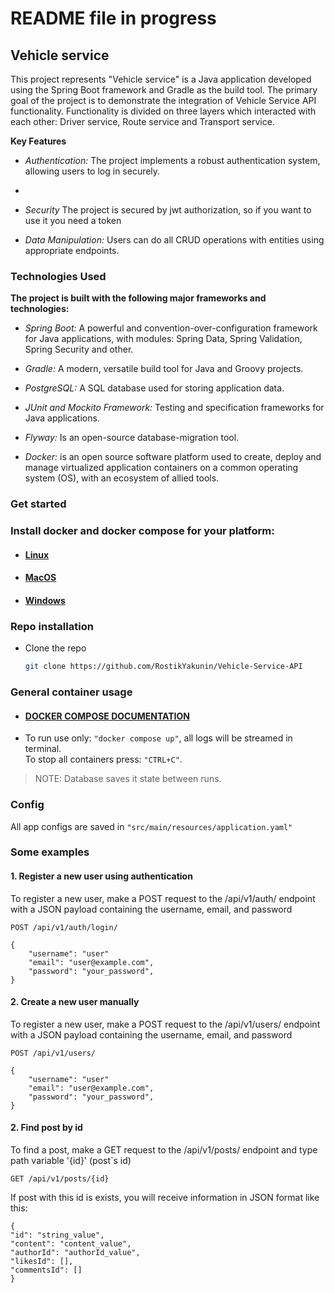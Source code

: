 # README file in progress

## Vehicle service
This project represents "Vehicle service" is a Java application developed using the Spring Boot framework and
Gradle as the build tool. The primary goal of the project is to demonstrate the integration of Vehicle Service API 
functionality. Functionality is divided on three layers which interacted with each other: Driver service, Route service 
and Transport service. 

**Key Features**
- *Authentication:* The project implements a robust authentication system, allowing users to log in securely.
- 
- *Security* The project is secured by jwt authorization, so if you want to use it you need a token

- *Data Manipulation:* Users can do all CRUD operations with entities using appropriate endpoints.

### Technologies Used

**The project is built with the following major frameworks and technologies:**

- *Spring Boot:* A powerful and convention-over-configuration framework for Java applications, with modules: Spring Data, 
   Spring Validation, Spring Security and other.

- *Gradle:* A modern, versatile build tool for Java and Groovy projects.

- *PostgreSQL:* A SQL database used for storing application data.

- *JUnit and Mockito Framework:* Testing and specification frameworks for Java applications.

- *Flyway:* Is an open-source database-migration tool.

- *Docker:* is an open source software platform used to create, deploy and manage virtualized application containers on 
   a common operating system (OS), with an ecosystem of allied tools.

### Get started

### Install docker and docker compose for your platform:
- #### [Linux](https://docs.docker.com/desktop/install/linux-install/)
- #### [MacOS](https://docs.docker.com/desktop/install/mac-install/)
- #### [Windows](https://docs.docker.com/desktop/windows/wsl/)

### Repo installation
- Clone the repo
   ```sh
   git clone https://github.com/RostikYakunin/Vehicle-Service-API
   ```

### General container usage
- #### [DOCKER COMPOSE DOCUMENTATION](https://docs.docker.com/compose/reference/)
- To run use only: `"docker compose up"`, all logs will be streamed in terminal. <br>
  To stop all containers press: `"CTRL+C"`.

> NOTE: Database saves it state between runs.

### Config
All app configs are saved in `"src/main/resources/application.yaml"`

### Some examples

#### 1. Register a new user using authentication
To register a new user, make a POST request to the /api/v1/auth/ endpoint with a JSON payload containing the username, email, and password
```
POST /api/v1/auth/login/ 

{
    "username": "user"
    "email": "user@example.com",
    "password": "your_password",
}
```

#### 2. Create a new user manually
To register a new user, make a POST request to the /api/v1/users/ endpoint with a JSON payload containing the username, email, and password
```
POST /api/v1/users/ 

{
    "username": "user"
    "email": "user@example.com",
    "password": "your_password",
}
```

#### 2. Find post by id
To find a post, make a GET request to the /api/v1/posts/ endpoint and type path variable '{id}' (post`s id)
```
GET /api/v1/posts/{id} 
```

If post with this id is exists, you will receive information in JSON format like this:

```
{
"id": "string_value",
"content": "content_value",
"authorId": "authorId_value",
"likesId": [],
"commentsId": []
}
```